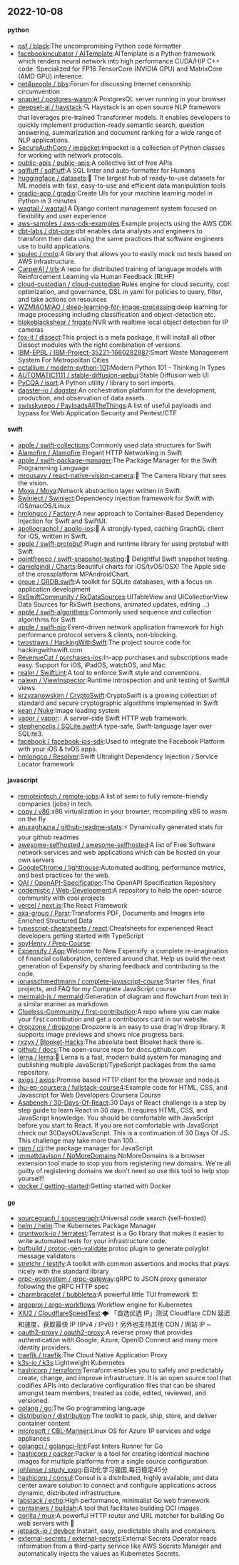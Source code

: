 ## 2022-10-08

#### python
* [psf / black](https://github.com/psf/black):The uncompromising Python code formatter
* [facebookincubator / AITemplate](https://github.com/facebookincubator/AITemplate):AITemplate is a Python framework which renders neural network into high performance CUDA/HIP C++ code. Specialized for FP16 TensorCore (NVIDIA GPU) and MatrixCore (AMD GPU) inference.
* [net4people / bbs](https://github.com/net4people/bbs):Forum for discussing Internet censorship circumvention
* [snaplet / postgres-wasm](https://github.com/snaplet/postgres-wasm):A PostgresQL server running in your browser
* [deepset-ai / haystack](https://github.com/deepset-ai/haystack):🔍
Haystack is an open source NLP framework that leverages pre-trained Transformer models. It enables developers to quickly implement production-ready semantic search, question answering, summarization and document ranking for a wide range of NLP applications.
* [SecureAuthCorp / impacket](https://github.com/SecureAuthCorp/impacket):Impacket is a collection of Python classes for working with network protocols.
* [public-apis / public-apis](https://github.com/public-apis/public-apis):A collective list of free APIs
* [sqlfluff / sqlfluff](https://github.com/sqlfluff/sqlfluff):A SQL linter and auto-formatter for Humans
* [huggingface / datasets](https://github.com/huggingface/datasets):🤗
The largest hub of ready-to-use datasets for ML models with fast, easy-to-use and efficient data manipulation tools
* [gradio-app / gradio](https://github.com/gradio-app/gradio):Create UIs for your machine learning model in Python in 3 minutes
* [wagtail / wagtail](https://github.com/wagtail/wagtail):A Django content management system focused on flexibility and user experience
* [aws-samples / aws-cdk-examples](https://github.com/aws-samples/aws-cdk-examples):Example projects using the AWS CDK
* [dbt-labs / dbt-core](https://github.com/dbt-labs/dbt-core):dbt enables data analysts and engineers to transform their data using the same practices that software engineers use to build applications.
* [spulec / moto](https://github.com/spulec/moto):A library that allows you to easily mock out tests based on AWS infrastructure.
* [CarperAI / trlx](https://github.com/CarperAI/trlx):A repo for distributed training of language models with Reinforcement Learning via Human Feedback (RLHF)
* [cloud-custodian / cloud-custodian](https://github.com/cloud-custodian/cloud-custodian):Rules engine for cloud security, cost optimization, and governance, DSL in yaml for policies to query, filter, and take actions on resources
* [WZMIAOMIAO / deep-learning-for-image-processing](https://github.com/WZMIAOMIAO/deep-learning-for-image-processing):deep learning for image processing including classification and object-detection etc.
* [blakeblackshear / frigate](https://github.com/blakeblackshear/frigate):NVR with realtime local object detection for IP cameras
* [fox-it / dissect](https://github.com/fox-it/dissect):This project is a meta package, it will install all other Dissect modules with the right combination of versions.
* [IBM-EPBL / IBM-Project-35221-1660282887](https://github.com/IBM-EPBL/IBM-Project-35221-1660282887):Smart Waste Management System For Metropolitan Cities
* [octallium / modern-python-101](https://github.com/octallium/modern-python-101):Modern Python 101 - Thinking In Types
* [AUTOMATIC1111 / stable-diffusion-webui](https://github.com/AUTOMATIC1111/stable-diffusion-webui):Stable Diffusion web UI
* [PyCQA / isort](https://github.com/PyCQA/isort):A Python utility / library to sort imports.
* [dagster-io / dagster](https://github.com/dagster-io/dagster):An orchestration platform for the development, production, and observation of data assets.
* [swisskyrepo / PayloadsAllTheThings](https://github.com/swisskyrepo/PayloadsAllTheThings):A list of useful payloads and bypass for Web Application Security and Pentest/CTF

#### swift
* [apple / swift-collections](https://github.com/apple/swift-collections):Commonly used data structures for Swift
* [Alamofire / Alamofire](https://github.com/Alamofire/Alamofire):Elegant HTTP Networking in Swift
* [apple / swift-package-manager](https://github.com/apple/swift-package-manager):The Package Manager for the Swift Programming Language
* [mrousavy / react-native-vision-camera](https://github.com/mrousavy/react-native-vision-camera):📸
The Camera library that sees the vision.
* [Moya / Moya](https://github.com/Moya/Moya):Network abstraction layer written in Swift.
* [Swinject / Swinject](https://github.com/Swinject/Swinject):Dependency injection framework for Swift with iOS/macOS/Linux
* [hmlongco / Factory](https://github.com/hmlongco/Factory):A new approach to Container-Based Dependency Injection for Swift and SwiftUI.
* [apollographql / apollo-ios](https://github.com/apollographql/apollo-ios):📱
A strongly-typed, caching GraphQL client for iOS, written in Swift.
* [apple / swift-protobuf](https://github.com/apple/swift-protobuf):Plugin and runtime library for using protobuf with Swift
* [pointfreeco / swift-snapshot-testing](https://github.com/pointfreeco/swift-snapshot-testing):📸
Delightful Swift snapshot testing.
* [danielgindi / Charts](https://github.com/danielgindi/Charts):Beautiful charts for iOS/tvOS/OSX! The Apple side of the crossplatform MPAndroidChart.
* [groue / GRDB.swift](https://github.com/groue/GRDB.swift):A toolkit for SQLite databases, with a focus on application development
* [RxSwiftCommunity / RxDataSources](https://github.com/RxSwiftCommunity/RxDataSources):UITableView and UICollectionView Data Sources for RxSwift (sections, animated updates, editing ...)
* [apple / swift-algorithms](https://github.com/apple/swift-algorithms):Commonly used sequence and collection algorithms for Swift
* [apple / swift-nio](https://github.com/apple/swift-nio):Event-driven network application framework for high performance protocol servers & clients, non-blocking.
* [twostraws / HackingWithSwift](https://github.com/twostraws/HackingWithSwift):The project source code for hackingwithswift.com
* [RevenueCat / purchases-ios](https://github.com/RevenueCat/purchases-ios):In-app purchases and subscriptions made easy. Support for iOS, iPadOS, watchOS, and Mac.
* [realm / SwiftLint](https://github.com/realm/SwiftLint):A tool to enforce Swift style and conventions.
* [nalexn / ViewInspector](https://github.com/nalexn/ViewInspector):Runtime introspection and unit testing of SwiftUI views
* [krzyzanowskim / CryptoSwift](https://github.com/krzyzanowskim/CryptoSwift):CryptoSwift is a growing collection of standard and secure cryptographic algorithms implemented in Swift
* [kean / Nuke](https://github.com/kean/Nuke):Image loading system
* [vapor / vapor](https://github.com/vapor/vapor):💧
A server-side Swift HTTP web framework.
* [stephencelis / SQLite.swift](https://github.com/stephencelis/SQLite.swift):A type-safe, Swift-language layer over SQLite3.
* [facebook / facebook-ios-sdk](https://github.com/facebook/facebook-ios-sdk):Used to integrate the Facebook Platform with your iOS & tvOS apps.
* [hmlongco / Resolver](https://github.com/hmlongco/Resolver):Swift Ultralight Dependency Injection / Service Locator framework

#### javascript
* [remoteintech / remote-jobs](https://github.com/remoteintech/remote-jobs):A list of semi to fully remote-friendly companies (jobs) in tech.
* [copy / v86](https://github.com/copy/v86):x86 virtualization in your browser, recompiling x86 to wasm on the fly
* [anuraghazra / github-readme-stats](https://github.com/anuraghazra/github-readme-stats):⚡
Dynamically generated stats for your github readmes
* [awesome-selfhosted / awesome-selfhosted](https://github.com/awesome-selfhosted/awesome-selfhosted):A list of Free Software network services and web applications which can be hosted on your own servers
* [GoogleChrome / lighthouse](https://github.com/GoogleChrome/lighthouse):Automated auditing, performance metrics, and best practices for the web.
* [OAI / OpenAPI-Specification](https://github.com/OAI/OpenAPI-Specification):The OpenAPI Specification Repository
* [codemistic / Web-Development](https://github.com/codemistic/Web-Development):A repository to help the open-source community with cool projects
* [vercel / next.js](https://github.com/vercel/next.js):The React Framework
* [axa-group / Parsr](https://github.com/axa-group/Parsr):Transforms PDF, Documents and Images into Enriched Structured Data
* [typescript-cheatsheets / react](https://github.com/typescript-cheatsheets/react):Cheatsheets for experienced React developers getting started with TypeScript
* [soyHenry / Prep-Course](https://github.com/soyHenry/Prep-Course):
* [Expensify / App](https://github.com/Expensify/App):Welcome to New Expensify: a complete re-imagination of financial collaboration, centered around chat. Help us build the next generation of Expensify by sharing feedback and contributing to the code.
* [jonasschmedtmann / complete-javascript-course](https://github.com/jonasschmedtmann/complete-javascript-course):Starter files, final projects, and FAQ for my Complete JavaScript course
* [mermaid-js / mermaid](https://github.com/mermaid-js/mermaid):Generation of diagram and flowchart from text in a similar manner as markdown
* [Clueless-Community / first-contribution](https://github.com/Clueless-Community/first-contribution):A repo where you can make your first contribution and get a contributors card in our website.
* [dropzone / dropzone](https://github.com/dropzone/dropzone):Dropzone is an easy to use drag'n'drop library. It supports image previews and shows nice progress bars.
* [rxzyx / Blooket-Hacks](https://github.com/rxzyx/Blooket-Hacks):The absolute best Blooket hack there is.
* [github / docs](https://github.com/github/docs):The open-source repo for docs.github.com
* [lerna / lerna](https://github.com/lerna/lerna):🐉
Lerna is a fast, modern build system for managing and publishing multiple JavaScript/TypeScript packages from the same repository.
* [axios / axios](https://github.com/axios/axios):Promise based HTTP client for the browser and node.js
* [jhu-ep-coursera / fullstack-course4](https://github.com/jhu-ep-coursera/fullstack-course4):Example code for HTML, CSS, and Javascript for Web Developers Coursera Course
* [Asabeneh / 30-Days-Of-React](https://github.com/Asabeneh/30-Days-Of-React):30 Days of React challenge is a step by step guide to learn React in 30 days. It requires HTML, CSS, and JavaScript knowledge. You should be comfortable with JavaScript before you start to React. If you are not comfortable with JavaScript check out 30DaysOfJavaScript. This is a continuation of 30 Days Of JS. This challenge may take more than 100…
* [npm / cli](https://github.com/npm/cli):the package manager for JavaScript
* [immattdavison / NoMoreDomains](https://github.com/immattdavison/NoMoreDomains):NoMoreDomains is a browser extension tool made to stop you from registering new domains. We're all guilty of registering domains we don't need so use this tool to help stop yourself!
* [docker / getting-started](https://github.com/docker/getting-started):Getting started with Docker

#### go
* [sourcegraph / sourcegraph](https://github.com/sourcegraph/sourcegraph):Universal code search (self-hosted)
* [helm / helm](https://github.com/helm/helm):The Kubernetes Package Manager
* [gruntwork-io / terratest](https://github.com/gruntwork-io/terratest):Terratest is a Go library that makes it easier to write automated tests for your infrastructure code.
* [bufbuild / protoc-gen-validate](https://github.com/bufbuild/protoc-gen-validate):protoc plugin to generate polyglot message validators
* [stretchr / testify](https://github.com/stretchr/testify):A toolkit with common assertions and mocks that plays nicely with the standard library
* [grpc-ecosystem / grpc-gateway](https://github.com/grpc-ecosystem/grpc-gateway):gRPC to JSON proxy generator following the gRPC HTTP spec
* [charmbracelet / bubbletea](https://github.com/charmbracelet/bubbletea):A powerful little TUI framework
🏗
* [argoproj / argo-workflows](https://github.com/argoproj/argo-workflows):Workflow engine for Kubernetes
* [XIU2 / CloudflareSpeedTest](https://github.com/XIU2/CloudflareSpeedTest):🌩
「自选优选 IP」测试 Cloudflare CDN 延迟和速度，获取最快 IP (IPv4 / IPv6)！另外也支持其他 CDN / 网站 IP ~
* [oauth2-proxy / oauth2-proxy](https://github.com/oauth2-proxy/oauth2-proxy):A reverse proxy that provides authentication with Google, Azure, OpenID Connect and many more identity providers.
* [traefik / traefik](https://github.com/traefik/traefik):The Cloud Native Application Proxy
* [k3s-io / k3s](https://github.com/k3s-io/k3s):Lightweight Kubernetes
* [hashicorp / terraform](https://github.com/hashicorp/terraform):Terraform enables you to safely and predictably create, change, and improve infrastructure. It is an open source tool that codifies APIs into declarative configuration files that can be shared amongst team members, treated as code, edited, reviewed, and versioned.
* [golang / go](https://github.com/golang/go):The Go programming language
* [distribution / distribution](https://github.com/distribution/distribution):The toolkit to pack, ship, store, and deliver container content
* [microsoft / CBL-Mariner](https://github.com/microsoft/CBL-Mariner):Linux OS for Azure 1P services and edge appliances
* [golangci / golangci-lint](https://github.com/golangci/golangci-lint):Fast linters Runner for Go
* [hashicorp / packer](https://github.com/hashicorp/packer):Packer is a tool for creating identical machine images for multiple platforms from a single source configuration.
* [johlanse / study_xxqg](https://github.com/johlanse/study_xxqg):自动化学习强国,每日稳定45分
* [hashicorp / consul](https://github.com/hashicorp/consul):Consul is a distributed, highly available, and data center aware solution to connect and configure applications across dynamic, distributed infrastructure.
* [labstack / echo](https://github.com/labstack/echo):High performance, minimalist Go web framework
* [containers / buildah](https://github.com/containers/buildah):A tool that facilitates building OCI images.
* [gorilla / mux](https://github.com/gorilla/mux):A powerful HTTP router and URL matcher for building Go web servers with
🦍
* [jetpack-io / devbox](https://github.com/jetpack-io/devbox):Instant, easy, predictable shells and containers.
* [external-secrets / external-secrets](https://github.com/external-secrets/external-secrets):External Secrets Operator reads information from a third-party service like AWS Secrets Manager and automatically injects the values as Kubernetes Secrets.
